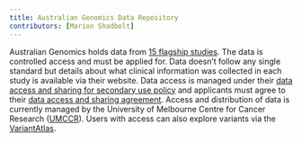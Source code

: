 ```yaml
---
title: Australian Genomics Data Repository
contributors: [Marion Shadbolt]
---
```


Australian Genomics holds data from [15 flagship studies](https://www.australiangenomics.org.au/tools-and-resources/accessing-australian-genomics-data/). The data is controlled access and must be applied for. Data doesn’t follow any single standard but details about what clinical information was collected in each study is available via their website. Data access is managed under their [data access and sharing for secondary use policy](https://www.australiangenomics.org.au/wp-content/uploads/2021/05/Australian-Genomics_Data-Access-Policy_20220607.pdf) and applicants must agree to their [data access and sharing agreement](https://www.australiangenomics.org.au/wp-content/uploads/2021/05/Data-Access-and-Sharing-Agreement-V3.0_20210816_plus_DAR.pdf). Access and distribution of data is currently managed by the University of Melbourne Centre for Cancer Research ([UMCCR](https://mdhs.unimelb.edu.au/centre-for-cancer-research)). Users with access can also explore variants via the [VariantAtlas](https://variantatlas.org.au/).
